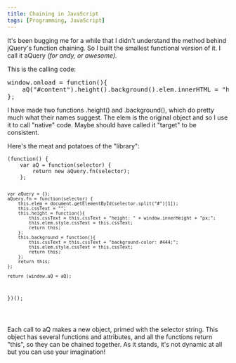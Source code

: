 ```yaml
---
title: Chaining in JavaScript
tags: [Programming, JavaScript]
---
```

<p>It's been bugging me for a while that I didn't understand the method behind jQuery's function chaining. So I built the smallest functional version of it. I call it aQuery <em>(for andy, or awesome).</em></p><p>This is the calling code:</p><pre>window.onload = function(){
    aQ("#content").height().background().elem.innerHTML = "hello";
};</pre><p>I have made two functions .height() and .background(), which do pretty much what their names suggest. The elem is the original object and so I use it to call "native" code. Maybe should have called it "target" to be consistent.</p><p>Here's the meat and potatoes of the "library":</p><code><pre>(function() {
    var aQ = function(selector) {
        return new aQuery.fn(selector);
    };

    var aQuery = {};
    aQuery.fn = function(selector) {
        this.elem = document.getElementById(selector.split("#")[1]);
        this.cssText = "";
        this.height = function(){
            this.cssText = this.cssText + "height: " + window.innerHeight + "px;";
            this.elem.style.cssText = this.cssText;
            return this;
        };
        this.background = function(){
            this.cssText = this.cssText + "background-color: #444;";
            this.elem.style.cssText = this.cssText;
            return this;
        };
        return this;
    };

    return (window.aQ = aQ);
})();</pre></code><br />
<p>Each call to aQ makes a new object, primed with the selector string. This object has several functions and attributes, and all the functions return "this", so they can be chained together. As it stands, it's not dynamic at all but you can use your imagination!</p><div class="blogger-post-footer"><img alt="" height="1" src="https://blogger.googleusercontent.com/tracker/3761776372224414205-1137314740750306694?l=amxor.blogspot.com" width="1" /></div>

